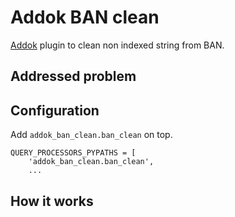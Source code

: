 # Addok BAN clean

[Addok](https://github.com/etalab/addok) plugin to clean non indexed string from BAN.

## Addressed problem


## Configuration

Add `addok_ban_clean.ban_clean` on top.

```
QUERY_PROCESSORS_PYPATHS = [
    'addok_ban_clean.ban_clean',
    ...
```

## How it works

